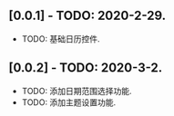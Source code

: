 ## [0.0.1] - TODO: 2020-2-29.

* TODO: 基础日历控件.


## [0.0.2] - TODO: 2020-3-2.

* TODO: 添加日期范围选择功能.
* TODO: 添加主题设置功能.